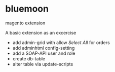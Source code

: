 # bluemoon
magento extension

A basic extension as an excercise
- add admin-grid with allow *Select All* for orders
- add adminhtml config-setting
- add a SOAP-API user and role
- create db-table
- alter table via update-scripts
